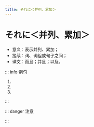 ```yaml
---
title: それに＜并列、累加＞
---
```


# それに＜并列、累加＞

- 意义：表示并列、累加；
- 接续：词、词组或句子之间；
- 译文：而且；并且；以及。

::: info 例句

1. <grammer-content sentence="日本語にほんごができる店員てんいんさんもいますよ。それに僕ぼくも一緒いっしょに行いきます。" trans="也有会日语的店员哦。而且我也一起去。" />
2. <grammer-content sentence="中国人ちゅうごくじんの友達ともだちはみんな親切しんせつです。それに日本語にほんごも上手じょうずです。" trans="中国朋友都很热情。而且日语也很好。" />
3. <grammer-content sentence="スーパーへ行いって、パンとコーヒー、それに果物くだものを買かいました。" trans="去超市买了些面包咖啡，还有水果。" />

:::

::: danger 注意

<grammer-content sentence="表达**并列、累加**的意思时，「それに」与「そして」**用法相同**。**「そして」还可以表达两个动作的先后顺序，「それに」则没有该用法。**" />

<div class="bunpou-block">

  <grammer-content sentence="[夜/よる]９[時/じ]から11[時/じ]まで[勉強/べんきょう]する。**そして**、11[時半/じはん]に[寝/ね]る。 ✅" />
  <grammer-content sentence="[夜/よる]９[時/じ]から11[時/じ]まで[勉強/べんきょう]する。**それに**、11[時半/じはん]に[寝/ね]る。 ❌" trans="晚上9点到11点学习，然后11点半睡觉。" />

</div>

:::
